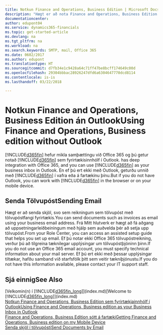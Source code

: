 ```yaml
---
title: Notkun Finance and Operations, Business Edition | Microsoft Docs
description: "Hægt er að nota Finance and Operations, Business Edition sem viðskiptainnhólf í Outlook því það er samþætt við Office 365. Einnig er hægt að vinna án Outlook í vafra eða á fartæki."
documentationcenter: 
author: edupont04
ms.service: dynamics365-financials
ms.topic: get-started-article
ms.devlang: na
ms.tgt_pltfrm: na
ms.workload: na
ms.search.keywords: SMTP, mail, Office 365
ms.date: 0602/2017
ms.author: edupont
ms.translationtype: HT
ms.sourcegitcommit: d7fb34e1c9428a64c71ff47be8bcff174649c00d
ms.openlocfilehash: 29304bbbac28926247dfd6a6304647770dcd8114
ms.contentlocale: is-is
ms.lasthandoff: 03/22/2018

---
```

# <a name="using-finance-and-operations-business-edition-without-outlook"></a><span data-ttu-id="44d01-103">Notkun Finance and Operations, Business Edition án Outlook</span><span class="sxs-lookup"><span data-stu-id="44d01-103">Using Finance and Operations, Business edition without Outlook</span></span>
[!INCLUDE[d365fin](includes/d365fin_md.md)]<span data-ttu-id="44d01-104"> hefur mikla samþættingu við Office 365 og þú getur notað [!INCLUDE[d365fin](includes/d365fin_md.md)] sem fyrirtækisinnhólf í Outlook.</span><span class="sxs-lookup"><span data-stu-id="44d01-104"> has deep integration with Office 365, and you can use [!INCLUDE[d365fin](includes/d365fin_md.md)] as your business inbox in Outlook.</span></span> <span data-ttu-id="44d01-105">En ef þú ert ekki með Outlook, geturðu unnið með [!INCLUDE[d365fin](includes/d365fin_md.md)] í vafra eða á fartækinu þínu.</span><span class="sxs-lookup"><span data-stu-id="44d01-105">But if you do not have Outlook, you can work with [!INCLUDE[d365fin](includes/d365fin_md.md)] in the browser or on your mobile device.</span></span>  

## <a name="sending-email"></a><span data-ttu-id="44d01-106">Senda Tölvupóst</span><span class="sxs-lookup"><span data-stu-id="44d01-106">Sending Email</span></span>
<span data-ttu-id="44d01-107">Hægt er að senda skjöl, svo sem reikningum sem tölvupóst með tölvupóstfangi fyrirtækis.</span><span class="sxs-lookup"><span data-stu-id="44d01-107">You can send documents such as invoices as email using your business email address.</span></span> <span data-ttu-id="44d01-108">Frá Mitt hlutverk er hægt að fá aðgang að uppsetningarleiðbeiningum með hjálp sem auðvelda þér að setja upp tölvupóst.</span><span class="sxs-lookup"><span data-stu-id="44d01-108">From your Role Center, you can access an assisted setup guide that helps you set up email.</span></span> <span data-ttu-id="44d01-109">Ef þú notar ekki Office 365 tölvupóstreikning, verður þú að tilgreina tæknilegar upplýsingar um tölvupóstþjóninn þinn.</span><span class="sxs-lookup"><span data-stu-id="44d01-109">If you do not use an Office 365 email account, you must specify technical information about your mail server.</span></span> <span data-ttu-id="44d01-110">Ef þú ert ekki með þessar upplýsingar tiltækar, hafðu samband við starfsfólk þitt sem veitir tækniþjónustu.</span><span class="sxs-lookup"><span data-stu-id="44d01-110">If you do not have this information available, please contact your IT support staff.</span></span>  


## <a name="see-also"></a><span data-ttu-id="44d01-111">Sjá einnig</span><span class="sxs-lookup"><span data-stu-id="44d01-111">See Also</span></span>
<span data-ttu-id="44d01-112">[Velkomin(n) í [!INCLUDE[d365fin_long](includes/d365fin_long_md.md)]](index.md)</span><span class="sxs-lookup"><span data-stu-id="44d01-112">[Welcome to [!INCLUDE[d365fin_long](includes/d365fin_long_md.md)]](index.md)</span></span>  
[<span data-ttu-id="44d01-113">Notkun Finance and Operations, Business Edition sem fyrirtækjainnhólf í Outlook</span><span class="sxs-lookup"><span data-stu-id="44d01-113">Using Finance and Operations, Business edition as your Business Inbox in Outlook</span></span>](madeira-outlook.md)  
[<span data-ttu-id="44d01-114">Finance and Operations, Business Edition sótt á fartæki</span><span class="sxs-lookup"><span data-stu-id="44d01-114">Getting Finance and Operations, Business edition on my Mobile Device</span></span>](install-mobile-app.md)  
[<span data-ttu-id="44d01-115">Senda skjöl í tölvupósti</span><span class="sxs-lookup"><span data-stu-id="44d01-115">Send Documents by Email</span></span>](ui-how-send-documents-email.md)

